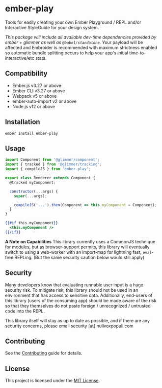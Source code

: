 # ember-play

Tools for easily creating your own Ember Playground / REPL and/or Interactive
StyleGuide for your design system.

_This package will include all available dev-time dependencies provided by
ember + glimmer as well as `@babel/standalone`._
Your payload will be affected and Embroider is recommended
with maximum strictness enabled so automatic bundle splitting occurs to help
your app's initial time-to-interactive/etc stats.


## Compatibility

* Ember.js v3.27 or above
* Ember CLI v3.27 or above
* Webpack v5 or above
* ember-auto-import v2 or above
* Node.js v12 or above


## Installation

```
ember install ember-play
```


## Usage

```js
import Component from '@glimmer/component';
import { tracked } from '@glimmer/tracking';
import { compileJS } from 'ember-play';

export class Renderer extends Component {
  @tracked myComponent;

  constructor(...args) {
    super(...args);

    compileJS('...').then(Component => this.myComponent = Component);
  }
}
```
```hbs
{{#if this.myComponent}}
  <this.myComponent />
{{/if}}
```


**A Note on Capabilities**
This library currently uses a CommonJS technique for modules, but as browser-support
permits, this library will eventually switch to using a web-worker with an import-map
for lightning fast, `eval`-free REPLing. (But the same security caution below would
still apply)

## Security

Many developers know that evaluating runnable user input is a huge security risk.
To mitigate risk, this library should not be used in an environment that has access to
sensitive data. Additionally, end-users of this library (users of the consuming app) should
be made aware of the risk so that they themselves do not paste foreign / unrecognized /
untrusted code into the REPL.

This library itself will stay as up to date as possible, and if there are any security concerns,
please email security [at] nullvoxpopuli.com

## Contributing

See the [Contributing](CONTRIBUTING.md) guide for details.


## License

This project is licensed under the [MIT License](LICENSE.md).
